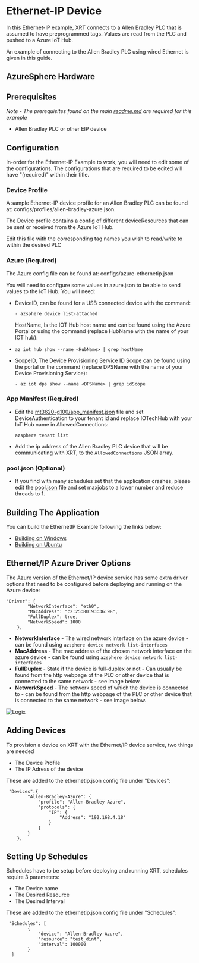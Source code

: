 # Ethernet-IP Device

In this Ethernet-IP example, XRT connects to a Allen Bradley PLC that is assumed to have preprogrammed tags. Values are read from the PLC and pushed to a Azure IoT Hub.

An example of connecting to the Allen Bradley PLC using wired Ethernet is given in this guide.

## AzureSphere Hardware

## Prerequisites

*Note - The prerequisites found on the main [readme.md](https://github.com/IOTechSystems/xrt-examples/blob/master/AzureSphere/README.md) are required for this example*

- Allen Bradley PLC or other EIP device

## Configuration

In-order for the Ethernet-IP Example to work, you will need to edit some of the configurations. The configurations that are required to be edited will have "(required)" within their title.

### Device Profile

A sample Ethernet-IP device profile for an Allen Bradley PLC can be found at: configs/profiles/allen-bradley-azure.json.

The Device profile contains a config of different deviceResources that can be sent or received from the Azure IoT Hub.

Edit this file with the corresponding tag names you wish to read/write to within the desired PLC

### Azure (Required)

The Azure config file can be found at: configs/azure-ethernetip.json

You will need to configure some values in azure.json to be able to send values to the IoT Hub. You will need:

- DeviceID, can be found for a USB connected device with the command:

  ```
  - azsphere device list-attached
  ```

  HostName, Is the IOT Hub host name and can be found using the Azure Portal or using the command (replace HubName with the name of your IOT hub):

- ```
  az iot hub show --name <HubName> | grep hostName
  ```

- ScopeID, The Device Provisioning Service ID Scope can be found using the portal or the command (replace DPSName with the name of your Device Provisioning Service):

  ```
  - az iot dps show --name <DPSName> | grep idScope
  ```

### App Manifest (Required)

- Edit the [mt3620-g100/app_manifest.json](../mt3620-g100/app_manifest.json) file and set DeviceAuthentication to your tenant id and replace IOTechHub with your IoT Hub name in AllowedConnections:

  ```
  azsphere tenant list
  ```

- Add the ip address of the Allen Bradley PLC device that will be communicating with XRT, to the `AllowedConnections` JSON array.

### pool.json (Optional)

- If you find with many schedules set that the application crashes, please edit the [pool.json](../config/pool.json) file and set maxjobs to a lower number and reduce threads to 1.

## Building The Application

You can build the EthernetIP Example following the links below:

- [Building on Windows](https://github.com/IOTechSystems/xrt-examples/blob/master/AzureSphere/docs/windows-deploy-debug.md)
- [Building on Ubuntu](https://github.com/IOTechSystems/xrt-examples/blob/master/AzureSphere/docs/ubuntu-build.md)

## Ethernet/IP Azure Driver Options

The Azure version of the Ethernet/IP device service has some extra driver options that need to be configured before deploying and running on the Azure device:

```
"Driver": {
        "NetworkInterface": "eth0",
        "MacAddress": "c2:25:80:93:36:98",
        "FullDuplex": true,
        "NetworkSpeed": 1000
    },
```

- **NetworkInterface** - The wired network interface on the azure device - can be found using `azsphere device network list-interfaces` 
- **MacAddress** - The mac address of the chosen network interface on the azure device - can be found using `azsphere device network list-interfaces` 
- **FullDuplex** - State if the device is full-duplex or not - Can usually be found from the http webpage of the PLC or other device that is connected to the same network - see image below.
- **NetworkSpeed** - The network speed of which the device is connected to - can be found from the http webpage of the PLC or other device that is connected to the same network - see image below.

![Logix](images/Logix.png)

## Adding Devices

To provision a device on XRT with the Ethernet/IP device service, two things are needed

- The Device Profile
- The IP Adress of the device

These are added to the ethernetip.json config file under "Devices":

```
 "Devices":{
        "Allen-Bradley-Azure": {
            "profile": "Allen-Bradley-Azure",
            "protocols": {
                "IP": {
                    "Address": "192.168.4.18"
                }
            }
        }
    },
```

 ## Setting Up Schedules

Schedules have to be setup before deploying and running XRT, schedules require 3 parameters:

- The Device name
- The Desired Resource
- The Desired Interval

These are added to the ethernetip.json config file under "Schedules":

```
 "Schedules": [
        {
            "device": "Allen-Bradley-Azure",
            "resource": "test_dint",
            "interval": 100000
        }
  ]
```
